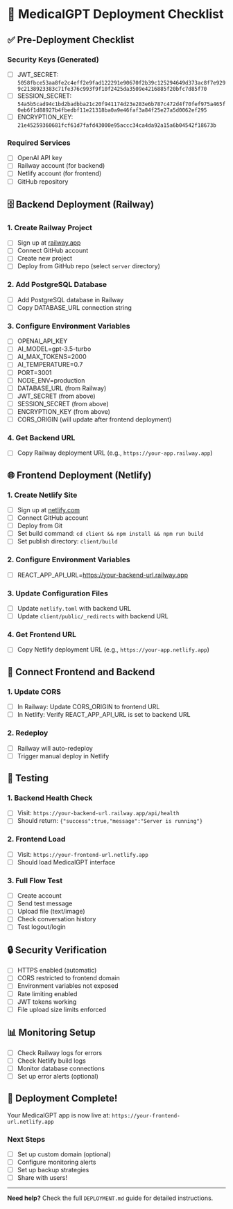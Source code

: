 # 🚀 MedicalGPT Deployment Checklist

## ✅ Pre-Deployment Checklist

### Security Keys (Generated)
- [ ] JWT_SECRET: `5058fbce53aa8fe2c4eff2e9fad122291e90670f2b39c125294649d373ac8f7e9299c2138923383c71fe376c993f9f10f2425da3509e4216885f20bfc7d85f70`
- [ ] SESSION_SECRET: `54a5b5cad94c1bd2badbba21c20f941174d23e283e6b787c472d4f70fef975a465f0eb6f1d88927b4fbedbf11e21318ba0a9e46faf3a84f25e27a5d0062ef295`
- [ ] ENCRYPTION_KEY: `21e45259360681fcf61d7fafd43000e95accc34ca4da92a15a6b04542f18673b`

### Required Services
- [ ] OpenAI API key
- [ ] Railway account (for backend)
- [ ] Netlify account (for frontend)
- [ ] GitHub repository

## 🗄️ Backend Deployment (Railway)

### 1. Create Railway Project
- [ ] Sign up at [railway.app](https://railway.app)
- [ ] Connect GitHub account
- [ ] Create new project
- [ ] Deploy from GitHub repo (select `server` directory)

### 2. Add PostgreSQL Database
- [ ] Add PostgreSQL database in Railway
- [ ] Copy DATABASE_URL connection string

### 3. Configure Environment Variables
- [ ] OPENAI_API_KEY
- [ ] AI_MODEL=gpt-3.5-turbo
- [ ] AI_MAX_TOKENS=2000
- [ ] AI_TEMPERATURE=0.7
- [ ] PORT=3001
- [ ] NODE_ENV=production
- [ ] DATABASE_URL (from Railway)
- [ ] JWT_SECRET (from above)
- [ ] SESSION_SECRET (from above)
- [ ] ENCRYPTION_KEY (from above)
- [ ] CORS_ORIGIN (will update after frontend deployment)

### 4. Get Backend URL
- [ ] Copy Railway deployment URL (e.g., `https://your-app.railway.app`)

## 🌐 Frontend Deployment (Netlify)

### 1. Create Netlify Site
- [ ] Sign up at [netlify.com](https://netlify.com)
- [ ] Connect GitHub account
- [ ] Deploy from Git
- [ ] Set build command: `cd client && npm install && npm run build`
- [ ] Set publish directory: `client/build`

### 2. Configure Environment Variables
- [ ] REACT_APP_API_URL=https://your-backend-url.railway.app

### 3. Update Configuration Files
- [ ] Update `netlify.toml` with backend URL
- [ ] Update `client/public/_redirects` with backend URL

### 4. Get Frontend URL
- [ ] Copy Netlify deployment URL (e.g., `https://your-app.netlify.app`)

## 🔄 Connect Frontend and Backend

### 1. Update CORS
- [ ] In Railway: Update CORS_ORIGIN to frontend URL
- [ ] In Netlify: Verify REACT_APP_API_URL is set to backend URL

### 2. Redeploy
- [ ] Railway will auto-redeploy
- [ ] Trigger manual deploy in Netlify

## 🧪 Testing

### 1. Backend Health Check
- [ ] Visit: `https://your-backend-url.railway.app/api/health`
- [ ] Should return: `{"success":true,"message":"Server is running"}`

### 2. Frontend Load
- [ ] Visit: `https://your-frontend-url.netlify.app`
- [ ] Should load MedicalGPT interface

### 3. Full Flow Test
- [ ] Create account
- [ ] Send test message
- [ ] Upload file (text/image)
- [ ] Check conversation history
- [ ] Test logout/login

## 🔒 Security Verification

- [ ] HTTPS enabled (automatic)
- [ ] CORS restricted to frontend domain
- [ ] Environment variables not exposed
- [ ] Rate limiting enabled
- [ ] JWT tokens working
- [ ] File upload size limits enforced

## 📊 Monitoring Setup

- [ ] Check Railway logs for errors
- [ ] Check Netlify build logs
- [ ] Monitor database connections
- [ ] Set up error alerts (optional)

## 🎉 Deployment Complete!

Your MedicalGPT app is now live at: `https://your-frontend-url.netlify.app`

### Next Steps
- [ ] Set up custom domain (optional)
- [ ] Configure monitoring alerts
- [ ] Set up backup strategies
- [ ] Share with users!

---

**Need help?** Check the full `DEPLOYMENT.md` guide for detailed instructions. 